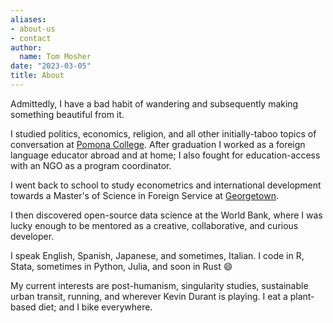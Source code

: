```yaml
---
aliases:
- about-us
- contact
author:
  name: Tom Mosher
date: "2023-03-05"
title: About
---
```


Admittedly, I have a bad habit of wandering and subsequently making something beautiful from it.

I studied politics, economics, religion, and all other initially-taboo topics of conversation at [Pomona College](pomona.edu "47"). After graduation I worked as a foreign language educator abroad and at home; I also fought for education-access with an NGO as a program coordinator.

I went back to school to study econometrics and international development towards a Master's of Science in Foreign Service at [Georgetown](https://msfs.georgetown.edu/).

I then discovered open-source data science at the World Bank, where I was lucky enough to be mentored as a creative, collaborative, and curious developer.

I speak English, Spanish, Japanese, and sometimes, Italian. I code in R, Stata, sometimes in Python, Julia, and soon in Rust 😄

My current interests are post-humanism, singularity studies, sustainable urban transit, running, and wherever Kevin Durant is playing. I eat a plant-based diet; and I bike everywhere.
